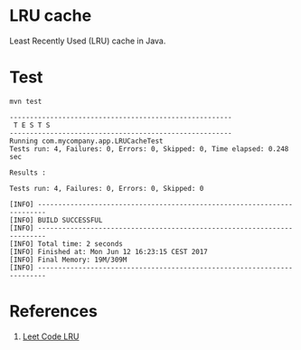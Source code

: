 # LRU cache

Least Recently Used (LRU) cache in Java.

# Test

```
mvn test
```

```
-------------------------------------------------------
 T E S T S
-------------------------------------------------------
Running com.mycompany.app.LRUCacheTest
Tests run: 4, Failures: 0, Errors: 0, Skipped: 0, Time elapsed: 0.248 sec

Results :

Tests run: 4, Failures: 0, Errors: 0, Skipped: 0

[INFO] ------------------------------------------------------------------------
[INFO] BUILD SUCCESSFUL
[INFO] ------------------------------------------------------------------------
[INFO] Total time: 2 seconds
[INFO] Finished at: Mon Jun 12 16:23:15 CEST 2017
[INFO] Final Memory: 19M/309M
[INFO] ------------------------------------------------------------------------
```


# References

1. [Leet Code LRU](http://www.programcreek.com/2013/03/leetcode-lru-cache-java)